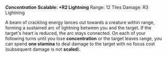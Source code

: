 ***Concentration***
**Scalable: +R2 Lightning**
Range: 12 Tiles
Damage: R3 Lightning

A beam of crackling energy lances out towards a creature within range, forming a sustained arc of lightning between you and the target. If the target's heart is reduced, the arc stays connected. On each of your following turns until you lose **concentration** or the target leaves range, you can spend **one stamina** to deal damage to the target with no focus cost (subsequent damage is not **scaled**).